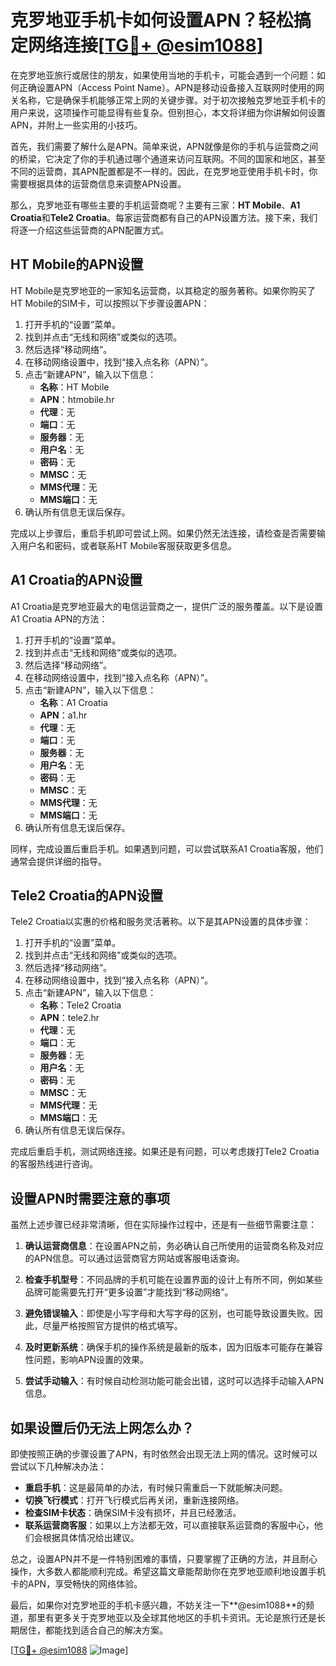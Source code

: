 # 克罗地亚手机卡如何设置APN？轻松搞定网络连接[[TG💪+ @esim1088](https://t.me/s/esim1088)]

在克罗地亚旅行或居住的朋友，如果使用当地的手机卡，可能会遇到一个问题：如何正确设置APN（Access Point Name）。APN是移动设备接入互联网时使用的网关名称，它是确保手机能够正常上网的关键步骤。对于初次接触克罗地亚手机卡的用户来说，这项操作可能显得有些复杂。但别担心，本文将详细为你讲解如何设置APN，并附上一些实用的小技巧。

首先，我们需要了解什么是APN。简单来说，APN就像是你的手机与运营商之间的桥梁，它决定了你的手机通过哪个通道来访问互联网。不同的国家和地区，甚至不同的运营商，其APN配置都是不一样的。因此，在克罗地亚使用手机卡时，你需要根据具体的运营商信息来调整APN设置。

那么，克罗地亚有哪些主要的手机运营商呢？主要有三家：**HT Mobile**、**A1 Croatia**和**Tele2 Croatia**。每家运营商都有自己的APN设置方法。接下来，我们将逐一介绍这些运营商的APN配置方式。

## HT Mobile的APN设置

HT Mobile是克罗地亚的一家知名运营商，以其稳定的服务著称。如果你购买了HT Mobile的SIM卡，可以按照以下步骤设置APN：

1. 打开手机的“设置”菜单。
2. 找到并点击“无线和网络”或类似的选项。
3. 然后选择“移动网络”。
4. 在移动网络设置中，找到“接入点名称（APN）”。
5. 点击“新建APN”，输入以下信息：
   - **名称**：HT Mobile
   - **APN**：htmobile.hr
   - **代理**：无
   - **端口**：无
   - **服务器**：无
   - **用户名**：无
   - **密码**：无
   - **MMSC**：无
   - **MMS代理**：无
   - **MMS端口**：无
6. 确认所有信息无误后保存。

完成以上步骤后，重启手机即可尝试上网。如果仍然无法连接，请检查是否需要输入用户名和密码，或者联系HT Mobile客服获取更多信息。

## A1 Croatia的APN设置

A1 Croatia是克罗地亚最大的电信运营商之一，提供广泛的服务覆盖。以下是设置A1 Croatia APN的方法：

1. 打开手机的“设置”菜单。
2. 找到并点击“无线和网络”或类似的选项。
3. 然后选择“移动网络”。
4. 在移动网络设置中，找到“接入点名称（APN）”。
5. 点击“新建APN”，输入以下信息：
   - **名称**：A1 Croatia
   - **APN**：a1.hr
   - **代理**：无
   - **端口**：无
   - **服务器**：无
   - **用户名**：无
   - **密码**：无
   - **MMSC**：无
   - **MMS代理**：无
   - **MMS端口**：无
6. 确认所有信息无误后保存。

同样，完成设置后重启手机。如果遇到问题，可以尝试联系A1 Croatia客服，他们通常会提供详细的指导。

## Tele2 Croatia的APN设置

Tele2 Croatia以实惠的价格和服务灵活著称。以下是其APN设置的具体步骤：

1. 打开手机的“设置”菜单。
2. 找到并点击“无线和网络”或类似的选项。
3. 然后选择“移动网络”。
4. 在移动网络设置中，找到“接入点名称（APN）”。
5. 点击“新建APN”，输入以下信息：
   - **名称**：Tele2 Croatia
   - **APN**：tele2.hr
   - **代理**：无
   - **端口**：无
   - **服务器**：无
   - **用户名**：无
   - **密码**：无
   - **MMSC**：无
   - **MMS代理**：无
   - **MMS端口**：无
6. 确认所有信息无误后保存。

完成后重启手机，测试网络连接。如果还是有问题，可以考虑拨打Tele2 Croatia的客服热线进行咨询。

## 设置APN时需要注意的事项

虽然上述步骤已经非常清晰，但在实际操作过程中，还是有一些细节需要注意：

1. **确认运营商信息**：在设置APN之前，务必确认自己所使用的运营商名称及对应的APN信息。可以通过运营商官方网站或客服电话查询。
   
2. **检查手机型号**：不同品牌的手机可能在设置界面的设计上有所不同，例如某些品牌可能需要先打开“更多设置”才能找到“移动网络”。

3. **避免错误输入**：即使是小写字母和大写字母的区别，也可能导致设置失败。因此，尽量严格按照官方提供的格式填写。

4. **及时更新系统**：确保手机的操作系统是最新的版本，因为旧版本可能存在兼容性问题，影响APN设置的效果。

5. **尝试手动输入**：有时候自动检测功能可能会出错，这时可以选择手动输入APN信息。

## 如果设置后仍无法上网怎么办？

即使按照正确的步骤设置了APN，有时依然会出现无法上网的情况。这时候可以尝试以下几种解决办法：

- **重启手机**：这是最简单的办法，有时候只需重启一下就能解决问题。
- **切换飞行模式**：打开飞行模式后再关闭，重新连接网络。
- **检查SIM卡状态**：确保SIM卡没有损坏，并且已经激活。
- **联系运营商客服**：如果以上方法都无效，可以直接联系运营商的客服中心，他们会根据具体情况给出建议。

总之，设置APN并不是一件特别困难的事情，只要掌握了正确的方法，并且耐心操作，大多数人都能顺利完成。希望这篇文章能帮助你在克罗地亚顺利地设置手机卡的APN，享受畅快的网络体验。

最后，如果你对克罗地亚的手机卡感兴趣，不妨关注一下**@esim1088**的频道，那里有更多关于克罗地亚以及全球其他地区的手机卡资讯。无论是旅行还是长期居住，都能找到适合自己的解决方案。

[[TG💪+ @esim1088](https://t.me/s/esim1088) ![Image](https://i.postimg.cc/4NQfJmqS/Snipaste-2025-05-13-00-14-12.png)]